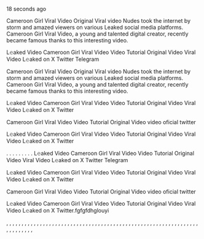 18 seconds ago

Cameroon Girl Viral Video Original Viral video Nudes took the internet by storm and amazed viewers on various Leaked social media platforms. Cameroon Girl Viral Video, a young and talented digital creator, recently became famous thanks to this interesting video.

L𝚎aked Video Cameroon Girl Viral Video Video Tutorial Original Video Viral Video L𝚎aked on X Twitter Telegram


Cameroon Girl Viral Video Original Viral video Nudes took the internet by storm and amazed viewers on various Leaked social media platforms. Cameroon Girl Viral Video, a young and talented digital creator, recently became famous thanks to this interesting video.

L𝚎aked Video Cameroon Girl Viral Video Video Tutorial Original Video Viral Video L𝚎aked on X Twitter

Cameroon Girl Viral Video Video Tutorial Original Video video oficial twitter

L𝚎aked Video Cameroon Girl Viral Video Video Tutorial Original Video Viral Video L𝚎aked on X Twitter

. . . . . . . . . L𝚎aked Video Cameroon Girl Viral Video Video Tutorial Original Video Viral Video L𝚎aked on X Twitter Telegram

L𝚎aked Video Cameroon Girl Viral Video Video Tutorial Original Video Viral Video L𝚎aked on X Twitter

Cameroon Girl Viral Video Video Tutorial Original Video video oficial twitter

L𝚎aked Video Cameroon Girl Viral Video Video Tutorial Original Video Viral Video L𝚎aked on X Twitter.fgfgfdhglouyi

, , , , , , , , , , , , , , , , , , , , , , , , , , , , , , , , , , , , , , , , , , , , , , , , , , , , , , , , , , , , , , , , , , , , , , , ,
